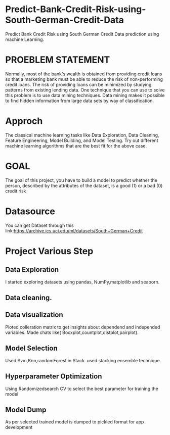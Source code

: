 # Predict-Bank-Credit-Risk-using-South-German-Credit-Data
Predict Bank Credit Risk using South German Credit Data prediction using machine Learning.

# PROEBLEM STATEMENT

Normally, most of the bank's wealth is obtained from providing credit loans so that a
marketing bank must be able to reduce the risk of non-performing credit loans. The risk
of providing loans can be minimized by studying patterns from existing lending data.
One technique that you can use to solve this problem is to use data mining techniques.
Data mining makes it possible to find hidden information from large data sets by way of
classification.

# Approch

The classical machine learning tasks like Data Exploration, Data Cleaning,
Feature Engineering, Model Building, and Model Testing. Try out different machine
learning algorithms that are the best fit for the above case.

# GOAL
The goal of this project, you have to build a model to predict whether the person,
described by the attributes of the dataset, is a good (1) or a bad (0) credit risk

# Datasource
You can get Dataset through this link:https://archive.ics.uci.edu/ml/datasets/South+German+Credit

# Project Various Step
## Data Exploration
I started exploring datasets using pandas, NumPy,matplotlib and seaborn.

## Data cleaning.

## Data visualization
Ploted colleration matrix to get insights about dependend and independed variables.
Made chats like( Bocxplot,countplot,distplot,pairplot).

## Model Selection 
Used Svm,Knn,randomForest in Stack.
used stacking ensemble technique.

## Hyperparameter Optimization
Using Randomizedsearch CV to select the best parameter for training the model

## Model Dump
As per selected trained model is dumped to pickled format for app development

